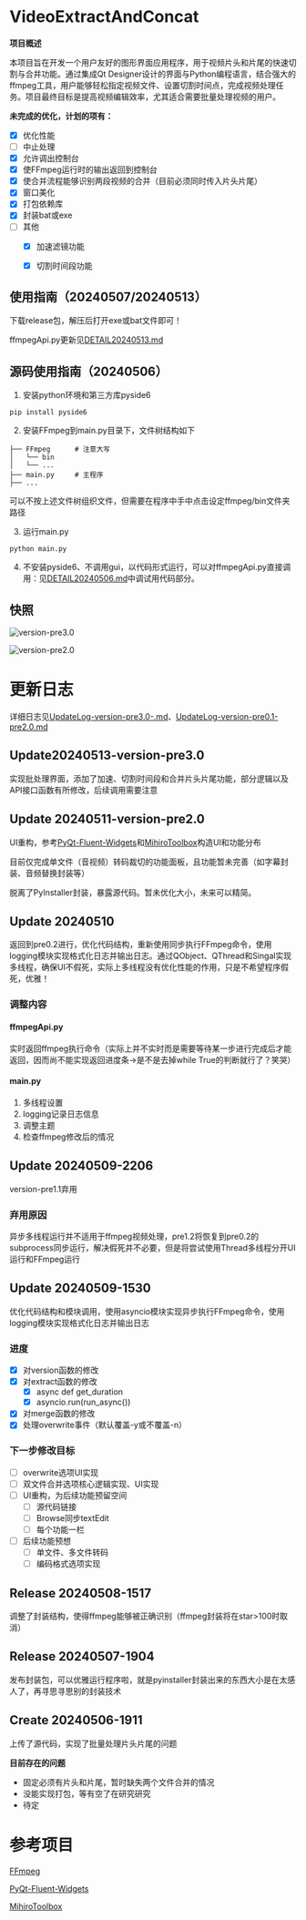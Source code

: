 # VideoExtractAndConcat

**项目概述**

本项目旨在开发一个用户友好的图形界面应用程序，用于视频片头和片尾的快速切割与合并功能。通过集成Qt Designer设计的界面与Python编程语言，结合强大的ffmpeg工具，用户能够轻松指定视频文件、设置切割时间点，完成视频处理任务。项目最终目标是提高视频编辑效率，尤其适合需要批量处理视频的用户。

**未完成的优化，计划的项有：**

- [x] 优化性能
- [ ] 中止处理
- [x] 允许调出控制台
- [x] 使FFmpeg运行时的输出返回到控制台
- [x] 使合并流程能够识别两段视频的合并（目前必须同时传入片头片尾）
- [x] 窗口美化
- [x] 打包依赖库
- [x] 封装bat或exe
- [ ] 其他
  - [x] 加速滤镜功能
  - [x] 切割时间段功能


## 使用指南（20240507/20240513）

下载release包，解压后打开exe或bat文件即可！

ffmpegApi.py更新见[DETAIL20240513.md](docs/DETAIL20240513.md)

## 源码使用指南（20240506）

1. 安装python环境和第三方库pyside6

```
pip install pyside6
```

2. 安装FFmpeg到main.py目录下，文件树结构如下

```
├── FFmpeg    	# 注意大写           
│   └── bin
│   └── ...
├── main.py     # 主程序
├── ...      
```

可以不按上述文件树组织文件，但需要在程序中手中点击设定ffmpeg/bin文件夹路径

3. 运行main.py

```
python main.py
```

4. 不安装pyside6、不调用gui，以代码形式运行，可以对ffmpegApi.py直接调用：见[DETAIL20240506.md](docs/DETAIL20240506.md)中调试用代码部分。

## 快照

![version-pre3.0](https://github.com/wish2333/VideoExtractAndConcat/blob/master/docs/snapshot/VideoExtractAndConcat-version-pre3.0.jpg)

![version-pre2.0](https://github.com/wish2333/VideoExtractAndConcat/blob/master/docs/snapshot/VideoExtractAndConcat-version-pre2.0.jpg)

# 更新日志

详细日志见[UpdateLog-version-pre3.0-.md](docs/UpdateLog-version-pre3.0-.md)、[UpdateLog-version-pre0.1-pre2.0.md](docs/UpdateLog-version-pre0.1-pre2.0.md)

## Update20240513-version-pre3.0

实现批处理界面，添加了加速、切割时间段和合并片头片尾功能，部分逻辑以及API接口函数有所修改，后续调用需要注意

## Update 20240511-version-pre2.0

UI重构，参考[PyQt-Fluent-Widgets](https://github.com/zhiyiYo/PyQt-Fluent-Widgets)和[MihiroToolbox](https://github.com/Eanya-Tonic/MihiroToolbox)构造UI和功能分布

目前仅完成单文件（音视频）转码裁切的功能面板，且功能暂未完善（如字幕封装、音频替换封装等）

脱离了PyInstaller封装，暴露源代码。暂未优化大小，未来可以精简。

## Update 20240510

返回到pre0.2进行，优化代码结构，重新使用同步执行FFmpeg命令，使用logging模块实现格式化日志并输出日志。通过QObject、QThread和Singal实现多线程，确保UI不假死，实际上多线程没有优化性能的作用，只是不希望程序假死，优雅！

### 调整内容

#### ffmpegApi.py

实时返回ffmpeg执行命令（实际上并不实时而是需要等待某一步进行完成后才能返回，因而尚不能实现返回进度条→是不是去掉while True的判断就行了？笑哭）

#### main.py

1. 多线程设置
2. logging记录日志信息
3. 调整主题
4. 检查ffmpeg修改后的情况

## Update 20240509-2206

version-pre1.1弃用

### 弃用原因

异步多线程运行并不适用于ffmpeg视频处理，pre1.2将恢复到pre0.2的subprocess同步运行，解决假死并不必要，但是将尝试使用Thread多线程分开UI运行和FFmpeg运行

## Update 20240509-1530

优化代码结构和模块调用，使用asyncio模块实现异步执行FFmpeg命令，使用logging模块实现格式化日志并输出日志

### 进度

- [x] 对version函数的修改
- [x] 对extract函数的修改
  - [x] async def get_duration
  - [x] asyncio.run(run_async())
- [x] 对merge函数的修改
- [x] 处理overwrite事件（默认覆盖-y或不覆盖-n）

### 下一步修改目标

- [ ] overwrite选项UI实现
- [ ] 双文件合并选项核心逻辑实现、UI实现
- [ ] UI重构，为后续功能预留空间
  - [ ] 源代码链接
  - [ ] Browse同步textEdit
  - [ ] 每个功能一栏
- [ ] 后续功能预想
  - [ ] 单文件、多文件转码
  - [ ] 编码格式选项实现

## Release 20240508-1517

调整了封装结构，使得ffmpeg能够被正确识别（ffmpeg封装将在star>100时取消）

## Release 20240507-1904

发布封装包，可以优雅运行程序啦，就是pyinstaller封装出来的东西大小是在太感人了，再寻思寻思别的封装技术

## Create 20240506-1911

上传了源代码，实现了批量处理片头片尾的问题

**目前存在的问题**

- 固定必须有片头和片尾，暂时缺失两个文件合并的情况
- 没能实现打包，等有空了在研究研究
- 待定

# 参考项目

[FFmpeg](https://ffmpeg.org/download.html)

[PyQt-Fluent-Widgets](https://github.com/zhiyiYo/PyQt-Fluent-Widgets)

[MihiroToolbox](https://github.com/Eanya-Tonic/MihiroToolbox)

